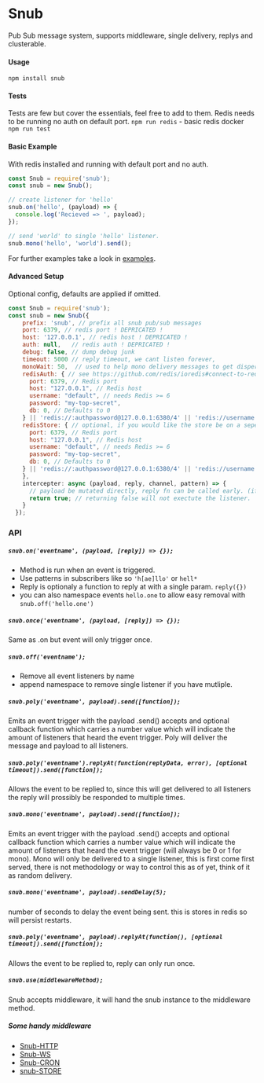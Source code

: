 # Snub

Pub Sub message system, supports middleware, single delivery, replys and clusterable.

#### Usage

`npm install snub`

#### Tests

Tests are few but cover the essentials, feel free to add to them. Redis needs to be running no auth on default port.
`npm run redis` - basic redis docker
`npm run test`

#### Basic Example

With redis installed and running with default port and no auth.

```javascript
const Snub = require('snub');
const snub = new Snub();

// create listener for 'hello'
snub.on('hello', (payload) => {
  console.log('Recieved => ', payload);
});

// send 'world' to single 'hello' listener.
snub.mono('hello', 'world').send();
```

For further examples take a look in [examples](/examples).

#### Advanced Setup

Optional config, defaults are applied if omitted.

```javascript
const Snub = require('snub');
const snub = new Snub({
    prefix: 'snub', // prefix all snub pub/sub messages
    port: 6379, // redis port ! DEPRICATED !
    host: '127.0.0.1', // redis host ! DEPRICATED !
    auth: null,   // redis auth ! DEPRICATED !
    debug: false, // dump debug junk
    timeout: 5000 // reply timeout, we cant listen forever,
    monoWait: 50,  // used to help mono delivery messages to get dispersed evenlyish, this is a max wait time. will randomize between 0-monoWait, if you have small amount of instances set this low. poly does not use this value.
    redisAuth: { // see https://github.com/redis/ioredis#connect-to-redis for more information
      port: 6379, // Redis port
      host: "127.0.0.1", // Redis host
      username: "default", // needs Redis >= 6
      password: "my-top-secret",
      db: 0, // Defaults to 0
    } || 'redis://:authpassword@127.0.0.1:6380/4' || 'redis://username:authpassword@127.0.0.1:6380/4',
    redisStore: { // optional, if you would like the store be on a seperate instanc from pub/sub activity
      port: 6379, // Redis port
      host: "127.0.0.1", // Redis host
      username: "default", // needs Redis >= 6
      password: "my-top-secret",
      db: 0, // Defaults to 0
    } || 'redis://:authpassword@127.0.0.1:6380/4' || 'redis://username:authpassword@127.0.0.1:6380/4'
    },
    intercepter: async (payload, reply, channel, pattern) => {
      // payload be mutated directly, reply fn can be called early. (if you reply and return true you might have an uninteded outcome)
      return true; // returning false will not exectute the listener.
    }
  });
```

### API

##### `snub.on('eventname', (payload, [reply]) => {});`

- Method is run when an event is triggered.
- Use patterns in subscribers like so `'h[ae]llo'` or `hell*`
- Reply is optionaly a function to reply at with a single param. `reply({})`
- you can also namespace events `hello.one` to allow easy removal with `snub.off('hello.one')`

##### `snub.once('eventname', (payload, [reply]) => {});`

Same as .on but event will only trigger once.

##### `snub.off('eventname');`

- Remove all event listeners by name
- append namespace to remove single listener if you have mutliple.

##### `snub.poly('eventname', payload).send([function]);`

Emits an event trigger with the payload .send() accepts and optional callback function which carries a number value which will indicate the amount of listeners that heard the event trigger. Poly will deliver the message and payload to all listeners.

##### `snub.poly('eventname').replyAt(function(replyData, error), [optional timeout]).send([function]);`

Allows the event to be replied to, since this will get delivered to all listeners the reply will prossibly be responded to multiple times.

##### `snub.mono('eventname', payload).send([function]);`

Emits an event trigger with the payload .send() accepts and optional callback function which carries a number value which will indicate the amount of listeners that heard the event trigger (will always be 0 or 1 for mono). Mono will only be delivered to a single listener, this is first come first served, there is not methodology or way to control this as of yet, think of it as random delivery.

##### `snub.mono('eventname', payload).sendDelay(5);`

number of seconds to delay the event being sent. this is stores in redis so will persist restarts.

##### `snub.poly('eventname', payload).replyAt(function(), [optional timeout]).send([function]);`

Allows the event to be replied to, reply can only run once.

##### `snub.use(middlewareMethod);`

Snub accepts middleware, it will hand the snub instance to the middleware method.

##### Some handy middleware

- [Snub-HTTP](https://github.com/cokeeffekt/snub-http)
- [Snub-WS](https://github.com/cokeeffekt/snub-ws)
- [Snub-CRON](https://github.com/cokeeffekt/snub-cron)
- [snub-STORE](https://github.com/cokeeffekt/snub-store)
